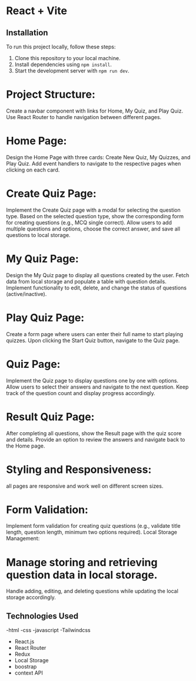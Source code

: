 # React + Vite
## Installation
To run this project locally, follow these steps:

1. Clone this repository to your local machine.
2. Install dependencies using `npm install`.
3. Start the development server with `npm run dev`.
# Project Structure:


Create a navbar component with links for Home, My Quiz, and Play Quiz.
Use React Router to handle navigation between different pages.
# Home Page:

Design the Home Page with three cards: Create New Quiz, My Quizzes, and Play Quiz.
Add event handlers to navigate to the respective pages when clicking on each card.
# Create Quiz Page:

Implement the Create Quiz page with a modal for selecting the question type.
Based on the selected question type, show the corresponding form for creating questions (e.g., MCQ single correct).
Allow users to add multiple questions and options, choose the correct answer, and save all questions to local storage.
# My Quiz Page:

Design the My Quiz page to display all questions created by the user.
Fetch data from local storage and populate a table with question details.
Implement functionality to edit, delete, and change the status of questions (active/inactive).
# Play Quiz Page:

Create a form page where users can enter their full name to start playing quizzes.
Upon clicking the Start Quiz button, navigate to the Quiz page.
# Quiz Page:

Implement the Quiz page to display questions one by one with options.
Allow users to select their answers and navigate to the next question.
Keep track of the question count and display progress accordingly.
# Result Quiz Page:

After completing all questions, show the Result page with the quiz score and details.
Provide an option to review the answers and navigate back to the Home page.
# Styling and Responsiveness:

 all pages are responsive and work well on different screen sizes.

#  Form Validation:

Implement form validation for creating quiz questions (e.g., validate title length, question length, minimum two options required).
Local Storage Management:

# Manage storing and retrieving question data in local storage.
Handle adding, editing, and deleting questions while updating the local storage accordingly.

## Technologies Used
-html
-css
-javascript
-Tailwindcss
- React.js
- React Router
- Redux
- Local Storage
- boostrap
- context API
